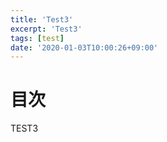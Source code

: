 ```yaml
---
title: 'Test3'
excerpt: 'Test3'
tags: [test]
date: '2020-01-03T10:00:26+09:00'
---
```


# 目次

TEST3

